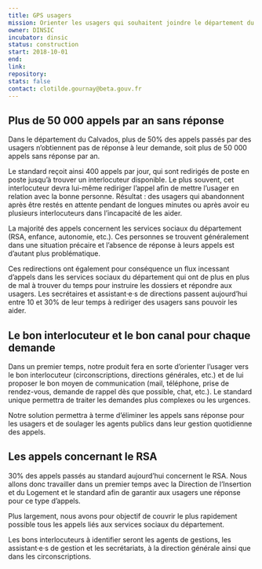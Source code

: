 ```yaml
---
title: GPS usagers
mission: Orienter les usagers qui souhaitent joindre le département du Calvados vers le bon interlocuteur et le bon moyen de communication
owner: DINSIC
incubator: dinsic
status: construction
start: 2018-10-01
end:
link:
repository:
stats: false
contact: clotilde.gournay@beta.gouv.fr
---
```


## Plus de 50 000 appels par an sans réponse

Dans le département du Calvados, plus de 50% des appels passés par des usagers n’obtiennent pas de réponse à leur demande, soit plus de 50 000 appels sans réponse par an.

Le standard reçoit ainsi 400 appels par jour, qui sont redirigés de poste en poste jusqu’à trouver un interlocuteur disponible. Le plus souvent, cet interlocuteur devra lui-même rediriger l’appel afin de mettre l’usager en relation avec la bonne personne. Résultat : des usagers qui abandonnent après être restés en attente pendant de longues minutes ou après avoir eu plusieurs interlocuteurs dans l’incapacité de les aider.

La majorité des appels concernent les services sociaux du département (RSA, enfance, autonomie, etc.). Ces personnes se trouvent généralement dans une situation précaire et l’absence de réponse à leurs appels est d’autant plus problématique.

Ces redirections ont également pour conséquence un flux incessant d’appels dans les services sociaux du département qui ont de plus en plus de mal à trouver du temps pour instruire les dossiers et répondre aux usagers. Les secrétaires et assistant·e·s de directions passent aujourd’hui entre 10 et 30% de leur temps à rediriger des usagers sans pouvoir les aider.

## Le bon interlocuteur et le bon canal pour chaque demande

Dans un premier temps, notre produit fera en sorte d’orienter l’usager vers le bon interlocuteur (circonscriptions, directions générales, etc.) et de lui proposer le bon moyen de communication (mail, téléphone, prise de rendez-vous, demande de rappel dès que possible, chat, etc.). Le standard unique permettra de traiter les demandes plus complexes ou les urgences.

Notre solution permettra à terme d’éliminer les appels sans réponse pour les usagers et de soulager les agents publics dans leur gestion quotidienne des appels.

## Les appels concernant le RSA

30% des appels passés au standard aujourd’hui concernent le RSA. Nous allons donc travailler dans un premier temps avec la Direction de l’Insertion et du Logement et le standard afin de garantir aux usagers une réponse pour ce type d’appels.

Plus largement, nous avons pour objectif de couvrir le plus rapidement possible tous les appels liés aux services sociaux du département.

Les bons interlocuteurs à identifier seront les agents de gestions, les assistant·e·s de gestion et les secrétariats, à la direction générale ainsi que dans les circonscriptions.
